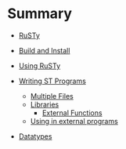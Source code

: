 # Summary

- [RuSTy](./intro_1.md)
- [Build and Install](./build_and_install.md)
- [Using RuSTy](./using_rusty.md)
- [Writing ST Programs]()
    - [Multiple Files]()
    - [Libraries](libraries.md)
        - [External Functions](libraries/external_functions.md)
    - [Using in external programs]()

- [Datatypes](./datatypes.md)
